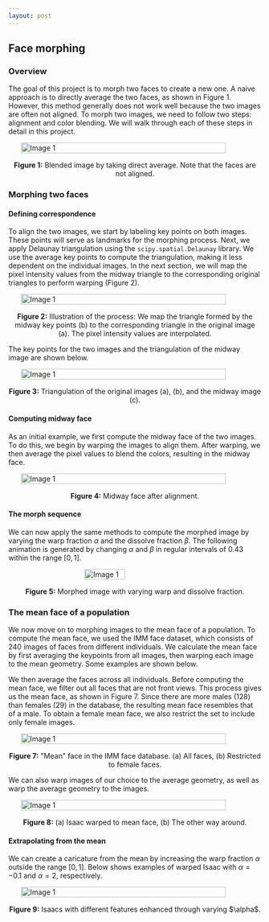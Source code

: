 ```yaml
---
layout: post
---
```


## Face morphing

### Overview

The goal of this project is to morph two faces to create a new one. A naive approach is to directly average the two faces, as shown in Figure 1. However, this method generally does not work well because the two images are often not aligned. To morph two images, we need to follow two steps: alignment and color blending. We will walk through each of these steps in detail in this project.

<div style="display: flex; justify-content: center;">   
   <img src="{{ site.baseurl }}/assets/proj3_images/naive_align.png" alt="Image 1" style="width: 90%; height: auto;"> 
</div> 
<p style="text-align: center; margin-top: 15px;"><strong>Figure 1:</strong> Blended image by taking direct average. Note that the faces are not aligned.</p>

### Morphing two faces

#### Defining correspondence

To align the two images, we start by labeling key points on both images. These points will serve as landmarks for the morphing process. Next, we apply Delaunay triangulation using the `scipy.spatial.Delaunay` library. We use the average key points to compute the triangulation, making it less dependent on the individual images. In the next section, we will map the pixel intensity values from the midway triangle to the corresponding original triangles to perform warping (Figure 2).

<div style="display: flex; justify-content: center;">   
   <img src="{{ site.baseurl }}/assets/proj3_images/example.png" alt="Image 1" style="width: 90%; height: auto;"> 
</div> 
<p style="text-align: center; margin-top: 15px;"><strong>Figure 2:</strong> Illustration of the process: We map the triangle formed by the midway key points (b) to the corresponding triangle in the original image (a). The pixel intensity values are interpolated.</p>

The key points for the two images and the triangulation of the midway image are shown below.

<div style="display: flex; justify-content: center;">   
   <img src="{{ site.baseurl }}/assets/proj3_images/triangles.png" alt="Image 1" style="width: 90%; height: auto;"> 
</div> 
<p style="text-align: center; margin-top: 15px;"><strong>Figure 3:</strong> Triangulation of the original images (a), (b), and the midway image (c).</p>

#### Computing midway face

As an initial example, we first compute the midway face of the two images. To do this, we begin by warping the images to align them. After warping, we then average the pixel values to blend the colors, resulting in the midway face.

<div style="display: flex; justify-content: center;">   
   <img src="{{ site.baseurl }}/assets/proj3_images/midway.png" alt="Image 1" style="width: 90%; height: auto;"> 
</div> 
<p style="text-align: center; margin-top: 15px;"><strong>Figure 4:</strong> Midway face after alignment.</p>

#### The morph sequence

We can now apply the same methods to compute the morphed image by varying the warp fraction $\alpha$ and the dissolve fraction $\beta$. The following animation is generated by changing $\alpha$ and $\beta$ in regular intervals of $0.43$ within the range $[0,1]$.

<div style="display: flex; justify-content: center;">   
   <img src="{{ site.baseurl }}/assets/proj3_images/isaac_vincent_warped_dissolved.gif" alt="Image 1" style="width: 40%; height: auto;"> 
</div> 
<p style="text-align: center; margin-top: 15px;"><strong>Figure 5:</strong> Morphed image with varying warp and dissolve fraction.</p>

### The mean face of a population

We now move on to morphing images to the mean face of a population. To compute the mean face, we used the IMM face dataset, which consists of 240 images of faces from different individuals. We calculate the mean face by first averaging the keypoints from all images, then warping each image to the mean geometry. Some examples are shown below.



We then average the faces across all individuals. Before computing the mean face, we filter out all faces that are not front views. This process gives us the mean face, as shown in Figure 7. Since there are more males (128) than females (29) in the database, the resulting mean face resembles that of a male. To obtain a female mean face, we also restrict the set to include only female images.

<div style="display: flex; justify-content: center;">   
   <img src="{{ site.baseurl }}/assets/proj3_images/mean_face.png" alt="Image 1" style="width: 90%; height: auto;"> 
</div> 
<p style="text-align: center; margin-top: 15px;"><strong>Figure 7:</strong> "Mean" face in the IMM face database. (a) All faces, (b) Restricted to female faces.</p>

We can also warp images of our choice to the average geometry, as well as warp the average geometry to the images.

<div style="display: flex; justify-content: center;">   
   <img src="{{ site.baseurl }}/assets/proj3_images/two_way_warp.png" alt="Image 1" style="width: 90%; height: auto;"> 
</div> 
<p style="text-align: center; margin-top: 15px;"><strong>Figure 8:</strong> (a) Isaac warped to mean face, (b) The other way around.</p>

#### Extrapolating from the mean

We can create a caricature from the mean by increasing the warp fraction $\alpha$ outside the range $[0,1]$. Below shows examples of warped Isaac with $\alpha=-0.1$ and $\alpha=2$, respectively. 

<div style="display: flex; justify-content: center;">   
   <img src="{{ site.baseurl }}/assets/proj3_images/caricature.png" alt="Image 1" style="width: 90%; height: auto;"> 
</div> 
<p style="text-align: center; margin-top: 15px;"><strong>Figure 9:</strong> Isaacs with different features enhanced through varying $\alpha$.</p>

